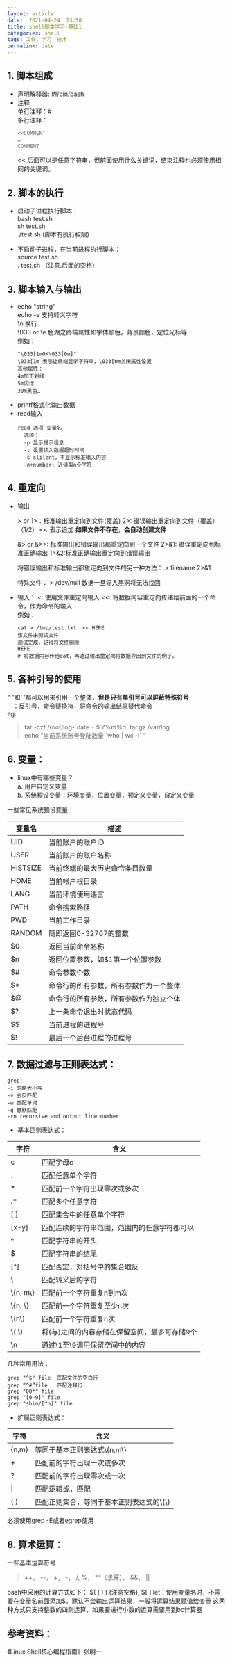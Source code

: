 ```yaml
---
layout: article
date:  2021-04-24  13:50
title: shell脚本学习-基础1
categories: shell
tags: 工作，学习，技术
permalink: date
---
```



## 1. 脚本组成

- 声明解释器:
  #!/bin/bash
- 注释   
  单行注释：#  
  多行注释：
    ```bash
    <<COMMENT
    …
    COMMENT
    ```
    << 后面可以是任意字符串，但前面使用什么关键词，结束注释也必须使用相同的关键词。

## 2. 脚本的执行
- 启动子进程执行脚本：  
bash test.sh  
sh test.sh  
./test.sh  (脚本有执行权限)

- 不启动子进程，在当前进程执行脚本：  
source test.sh  
. test.sh  （注意.后面的空格）


## 3. 脚本输入与输出
-  echo "string"  
echo -e 支持转义字符  
\n 换行  
\033 or \e 色湖之终端属性如字体颜色，背景颜色，定位光标等  
例如：
    ```
    "\033[1mOK\033[0m]"
    \033[1m 表示让终端显示字符串，\033[0m关闭属性设置
    其他属性：
    4m加下划线
    5m闪烁
    30m黑色…
    ```
- printf格式化输出数据
- read输入
  ```
  read 选项 变量名
	选项：
	-p 显示提示信息
	-t 设置读入数据超时时间
	-s slilent，不显示标准输入内容
	-n+number: 近读取n个字符
  ```

## 4. 重定向
- 输出
  
	\> or 1>：标准输出重定向到文件(覆盖)
	2>: 错误输出重定向到文件（覆盖）
	（1/2）>>: 表示追加 
	**如果文件不存在**，**会自动创建文件**
	>
	&> or &>>: 标准输出和错误输出都重定向到一个文件
	2>&1: 错误重定向到标准正确输出
	1>&2:标准正确输出重定向到错误输出
	>
	将错误输出和标准输出都重定向到文件的另一种方法：
	\> filename 2>&1
	>
	特殊文件：
	\> /dev/null 数据一旦导入黑洞将无法找回
    >
- 输入：
	<: 使用文件重定向输入
	<<: 将数据内容重定向传递给前面的一个命令，作为命令的输入  
	例如：
    ```
	cat > /tmp/test.txt  << HERE
	该文件未测试文件
	测试完成，记得将文件删除
	HERE
	# 将数据内容传给cat，再通过输出重定向将数据导出到文件的例子。
    ```
	
## 5. 各种引号的使用
“ ”和‘ ’都可以用来引用一个整体，**但是只有单引号可以屏蔽特殊符号**  
\` \`：反引号，命令替换符，将命令的输出结果替代命令  
eg:
>tar -czf /root/log-\`date +%Y%m%d\`.tar.gz /var/log  
echo "当前系统账号登陆数量 \`who | wc -l\` "

## 6. 变量：
- linux中有哪些变量？  
a. 用户自定义变量  
b. 系统预设变量：环境变量，位置变量，预定义变量，自定义变量

一些常见系统预设变量：

| 变量名	| 描述 |
|-|-|
| UID| 当前账户的账户ID  |
|USER|当前账户的账户名称|
| HISTSIZE  |  当前终端的最大历史命令条目数量 |
|HOME|	当前帐户根目录|
|LANG|	当前环境使用语言|
|PATH|	命令搜索路径|
|PWD	|当前工作目录|
|RANDOM|	随即返回0-32767的整数|
|$0|	返回当前命令名称|
|$n|	返回位置参数，如$1第一个位置参数|
|$#|	命令参数个数|
|$*|	命令行的所有参数，所有参数作为一个整体|
|$@|	命令行的所有参数，所有参数作为独立个体|
|$?|	上一条命令退出时状态代码|
|$$|	当前进程的进程号|
|$!|	最后一个后台进程的进程号|


## 7. 数据过滤与正则表达式：

```shell
grep:
-i 忽略大小写
-v 去反匹配
-w 匹配单词
-q 静默匹配
-rn recursive and output line number
```
- 基本正则表达式：

|字符|	含义|
|--|--|
|c|	匹配字母c|
|.|	匹配任意单个字符|
|*|	匹配前一个字符出现零次或多次|
|.*|	匹配多个任意字符|
|[ ]|	匹配集合中的任意单个字符|
|[x-y]|	匹配连续的字符串范围，范围内的任意字符都可以|
|^|	匹配字符串的开头|
|$|	匹配字符串的结尾|
|[^]|	匹配否定，对括号中的集合取反|
|\\ |	匹配转义后的字符|
|\\{n, m\\} |	匹配前一个字符重复n到m次|
|\\{n, \\}|	匹配前一个字符重复至少n次|
|\\(n\\)|	匹配前一个字符重复n次|
|\\( \\)|	将\(与\)之间的内容存储在保留空间，最多可存储9个|
|\\n|	通过\1至\9调用保留空间中的内容|


几种常用用法：
```shell
grep "^$" file	匹配文件的空白行
grep “^#”file	匹配注释行
grep "00*" file	
grep "[0-9]" file	
grep "sbin/[^n]" file	
```
- 扩展正则表达式：

|字符|	含义|
|--|--|
|{n,m}|	等同于基本正则表达式\\{n,m\\}|
|+|	匹配前的字符出现一次或多次|
|?|	匹配前的字符出现零次或一次|
|\||	匹配逻辑或，匹配|前或后的字符串|
|( )|	匹配正则集合，等同于基本正则表达式的\\(\\)|

必须使用grep -E或者egrep使用

## 8. 算术运算：
一些基本运算符号
>++， --， +， -， /, %， **（求幂）， &&， ||

bash中采用的计算方式如下：
\$( ( ) )  (注意空格), \$[ ]
let：使用变量名时，不需要在变量名前面添加$，默认不会输出运算结果，一般将运算结果赋值给变量
这两种方式只支持整数的四则运算，如果要进行小数的运算需要用到bc计算器


## 参考资料：
《Linux Shell核心编程指南》张明一







